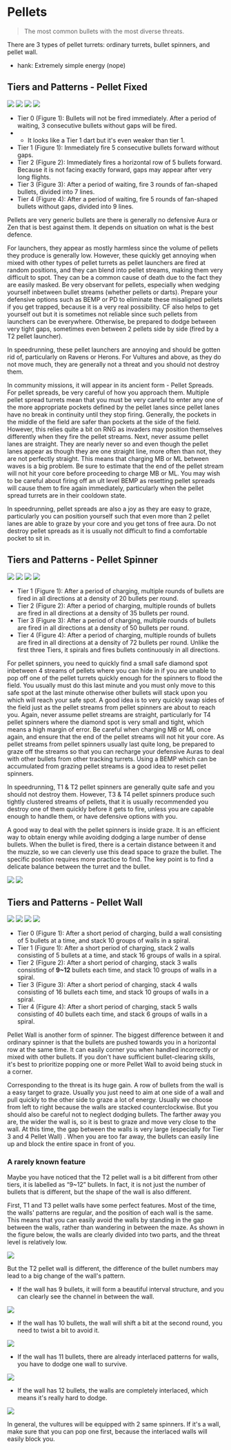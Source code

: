 # Pellets

> The most common bullets with the most diverse threats.

There are 3 types of pellet turrets: ordinary turrets, bullet spinners, and pellet wall.

- hank: Extremely simple energy (nope)

## Tiers and Patterns - Pellet Fixed

<img src="/turrets/pellet_1.png" style={{zoom:1.25}}/>
<img src="/turrets/pellet_2.png" style={{zoom:1.25}}/>
<img src="/turrets/pellet_3.png" style={{zoom:1.25}}/>
<img src="/turrets/pellet_4.png" style={{zoom:1.25}}/>

- Tier 0 (Figure 1): Bullets will not be fired immediately. After a period of waiting, 3 consecutive bullets without gaps will be fired.
- - It looks like a Tier 1 dart but it's even weaker than tier 1.
- Tier 1 (Figure 1): Immediately fire 5 consecutive bullets forward without gaps.
- Tier 2 (Figure 2): Immediately fires a horizontal row of 5 bullets forward. Because it is not facing exactly forward, gaps may appear after very long flights.
- Tier 3 (Figure 3): After a period of waiting, fire 3 rounds of fan-shaped bullets, divided into 7 lines.
- Tier 4 (Figure 4): After a period of waiting, fire 5 rounds of fan-shaped bullets without gaps, divided into 9 lines.

Pellets are very generic bullets are there is generally no defensive Aura or Zen that is best against them. It depends on situation on what is the best defence.

For launchers, they appear as mostly harmless since the volume of pellets they produce is generally low. However, these quickly get annoying when mixed with other types of pellet turrets as pellet launchers are fired at random positions, and they can blend into pellet streams, making them very difficult to spot. They can be a common cause of death due to the fact they are easily masked. Be very observant for pellets, especially when wedging yourself inbetween bullet streams (whether pellets or darts). Prepare your defensive options such as BEMP or PD to eliminate these misaligned pellets if you get trapped, because it is a very real possibility. CF also helps to get yourself out but it is sometimes not reliable since such pellets from launchers can be everywhere. Otherwise, be prepared to dodge between very tight gaps, sometimes even between 2 pellets side by side (fired by a T2 pellet launcher).

In speedrunning, these pellet launchers are annoying and should be gotten rid of, particularly on Ravens or Herons. For Vultures and above, as they do not move much, they are generally not a threat and you should not destroy them.

In community missions, it will appear in its ancient form - Pellet Spreads. For pellet spreads, be very careful of how you approach them. Multiple pellet spread turrets mean that you must be very careful to enter any one of the more appropriate pockets defined by the pellet lanes since pellet lanes have no break in continuity until they stop firing. Generally, the pockets in the middle of the field are safer than pockets at the side of the field. However, this relies quite a bit on RNG as invaders may position themselves differently when they fire the pellet streams. Next, never assume pellet lanes are straight. They are nearly never so and even though the pellet lanes appear as though they are one straight line, more often than not, they are not perfectly straight. This means that charging MB or ML between waves is a big problem. Be sure to estimate that the end of the pellet stream will not hit your core before proceeding to charge MB or ML. You may wish to be careful about firing off an ult level BEMP as resetting pellet spreads will cause them to fire again immediately, particularly when the pellet spread turrets are in their cooldown state.

In speedrunning, pellet spreads are also a joy as they are easy to graze, particularly you can position yourself such that even more than 2 pellet lanes are able to graze by your core and you get tons of free aura. Do not destroy pellet spreads as it is usually not difficult to find a comfortable pocket to sit in.

## Tiers and Patterns - Pellet Spinner

<img src="/turrets/pellet_spinner_1.png" style={{zoom:1.25}}/>
<img src="/turrets/pellet_spinner_2.png" style={{zoom:1.25}}/>
<img src="/turrets/pellet_spinner_3.png" style={{zoom:1.25}}/>
<img src="/turrets/pellet_spinner_4.png" style={{zoom:1.25}}/>

- Tier 1 (Figure 1): After a period of charging, multiple rounds of bullets are fired in all directions at a density of 20 bullets per round.
- Tier 2 (Figure 2): After a period of charging, multiple rounds of bullets are fired in all directions at a density of 35 bullets per round.
- Tier 3 (Figure 3): After a period of charging, multiple rounds of bullets are fired in all directions at a density of 50 bullets per round.
- Tier 4 (Figure 4): After a period of charging, multiple rounds of bullets are fired in all directions at a density of 72 bullets per round. Unlike the first three Tiers, it spirals and fires bullets continuously in all directions.

For pellet spinners, you need to quickly find a small safe diamond spot inbetween 4 streams of pellets where you can hide in if you are unable to pop off one of the pellet turrets quickly enough for the spinners to flood the field. You usually must do this last minute and you must only move to this safe spot at the last minute otherwise other bullets will stack upon you which will reach your safe spot. A good idea is to very quickly swap sides of the field just as the pellet streams from pellet spinners are about to reach you. Again, never assume pellet streams are straight, particularly for T4 pellet spinners where the diamond spot is very small and tight, which means a high margin of error. Be careful when charging MB or ML once again, and ensure that the end of the pellet streams will not hit your core. As pellet streams from pellet spinners usually last quite long, be prepared to graze off the streams so that you can recharge your defensive Auras to deal with other bullets from other tracking turrets. Using a BEMP which can be accumulated from grazing pellet streams is a good idea to reset pellet spinners.

In speedrunning, T1 & T2 pellet spinners are generally quite safe and you should not destroy them. However, T3 & T4 pellet spinners produce such tightly clustered streams of pellets, that it is usually recommended you destroy one of them quickly before it gets to fire, unless you are capable enough to handle them, or have defensive options with you.

A good way to deal with the pellet spinners is inside graze. It is an efficient way to obtain energy while avoiding dodging a large number of dense bullets. When the bullet is fired, there is a certain distance between it and the muzzle, so we can cleverly use this dead space to graze the bullet. The specific position requires more practice to find. The key point is to find a delicate balance between the turret and the bullet.

<img src="/Cookbook/disaris7.gif" style={{zoom:1}}/>

<img src="/Cookbook/disaris11.gif" style={{zoom:1}}/>

## Tiers and Patterns - Pellet Wall

<img src="/turrets/pellet_spinner_1.png" style={{zoom:1.25}}/>
<img src="/turrets/pellet_spinner_2.png" style={{zoom:1.25}}/>
<img src="/turrets/pellet_spinner_3.png" style={{zoom:1.25}}/>
<img src="/turrets/pellet_spinner_4.png" style={{zoom:1.25}}/>

- Tier 0 (Figure 1): After a short period of charging, build a wall consisting of 5 bullets at a time, and stack 10 groups of walls in a spiral.
- Tier 1 (Figure 1): After a short period of charging, stack 2 walls consisting of 5 bullets at a time, and stack 16 groups of walls in a spiral.
- Tier 2 (Figure 2): After a short period of charging, stack 3 walls consisting of **9~12** bullets each time, and stack 10 groups of walls in a spiral.
- Tier 3 (Figure 3): After a short period of charging, stack 4 walls consisting of 16 bullets each time, and stack 10 groups of walls in a spiral.
- Tier 4 (Figure 4): After a short period of charging, stack 5 walls consisting of 40 bullets each time, and stack 6 groups of walls in a spiral.

Pellet Wall is another form of spinner. The biggest difference between it and ordinary spinner is that the bullets are pushed towards you in a horizontal row at the same time. It can easily corner you when handled incorrectly or mixed with other bullets. If you don't have sufficient bullet-clearing skills, it's best to prioritize popping one or more Pellet Wall to avoid being stuck in a corner.

Corresponding to the threat is its huge gain. A row of bullets from the wall is a easy target to graze. Usually you just need to aim at one side of a wall and pull quickly to the other side to graze a lot of energy. Usually we choose from left to right because the walls are stacked counterclockwise. But you should also be careful not to neglect dodging bullets. The farther away you are, the wider the wall is, so it is best to graze and move very close to the wall. At this time, the gap between the walls is very large (especially for Tier 3 and 4 Pellet Wall) . When you are too far away, the bullets can easily line up and block the entire space in front of you.

### A rarely known feature

Maybe you have noticed that the T2 pellet wall is a bit different from other tiers, it is labelled as “9~12” bullets. In fact, it is not just the number of bullets that is different, but the shape of the wall is also different.

First, T1 and T3 pellet walls have some perfect features. Most of the time, the walls' patterns are regular, and the position of each wall is the same. This means that you can easily avoid the walls by standing in the gap between the walls, rather than wandering in between the maze. As shown in the figure below, the walls are clearly divided into two parts, and the threat level is relatively low.

<img src="/turrets/wall_Tother.png" style={{zoom:0.75}}/>

But the T2 pellet wall is different, the difference of the bullet numbers may lead to a big change of the wall's pattern.

- If the wall has 9 bullets, it will form a beautiful interval structure, and you can clearly see the channel in between the wall.

<img src="/turrets/wall_T2-9.png" style={{zoom:0.75}}/>

- If the wall has 10 bullets, the wall will shift a bit at the second round, you need to twist a bit to avoid it.

<img src="/turrets/wall_T2-10.png" style={{zoom:0.75}}/>

- If the wall has 11 bullets, there are already interlaced patterns for walls, you have to dodge one wall to survive.

<img src="/turrets/wall_T2-11.png" style={{zoom:0.75}}/>

- If the wall has 12 bullets, the walls are completely interlaced, which means it's really hard to dodge.

<img src="/turrets/wall_T2-12.png" style={{zoom:0.75}}/>

In general, the vultures will be equipped with 2 same spinners. If it's a wall, make sure that you can pop one first, because the interlaced walls will easily block you.